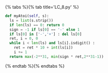 {% tabs %}{% tab title='LC_8.py' %}

```py
def myAtoi(self, s):
  ls = list(s.strip())
  if len(ls) == 0: return 0
  sign = -1 if ls[0] == '-' else 1
  if ls[0] in ['-','+'] : del ls[0]
  ret, i = 0, 0
  while i < len(ls) and ls[i].isdigit() :
    ret = ret * 10 + int(ls[i])
    i += 1
  return max(-2**31, min(sign * ret,2**31-1))
```

{% endtab %}{% endtabs %}
